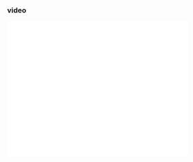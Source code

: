 ### video

<iframe width="420" height="315" src="//www.youtube-nocookie.com/embed/_ahvzDzKdB0?rel=0" frameborder="0" allowfullscreen></iframe>

